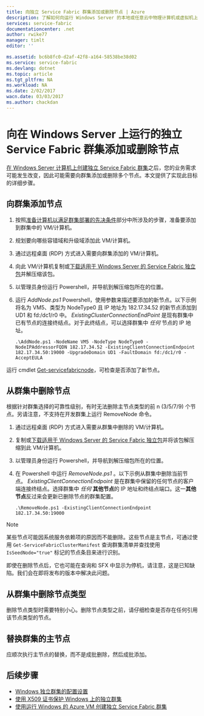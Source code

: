 ```yaml
---
title: 向独立 Service Fabric 群集添加或删除节点 | Azure
description: 了解如何向运行 Windows Server 的本地或任意云中物理计算机或虚拟机上的 Azure Service Fabric 群集添加节点。
services: service-fabric
documentationcenter: .net
author: rwike77
manager: timlt
editor: ''

ms.assetid: bc6b8fc0-d2af-42f8-a164-58538be38d02
ms.service: service-fabric
ms.devlang: dotnet
ms.topic: article
ms.tgt_pltfrm: NA
ms.workload: NA
ms.date: 2/02/2017
wacn.date: 03/03/2017
ms.author: chackdan
---
```


# 向在 Windows Server 上运行的独立 Service Fabric 群集添加或删除节点

[在 Windows Server 计算机上创建独立 Service Fabric 群集](./service-fabric-cluster-creation-for-windows-server.md)之后，您的业务需求可能发生改变，因此可能需要向群集添加或删除多个节点。本文提供了实现此目标的详细步骤。

## 向群集添加节点

1. 按照[准备计算机以满足群集部署的先决条件](./service-fabric-cluster-creation-for-windows-server.md)部分中所涉及的步骤，准备要添加到群集中的 VM/计算机。
2. 规划要向哪些容错域和升级域添加此 VM/计算机。
3. 通过远程桌面 (RDP) 方式进入需要向群集添加的 VM/计算机。
4. 向此 VM/计算机复制或[下载适用于 Windows Server 的 Service Fabric 独立包](http://go.microsoft.com/fwlink/?LinkId=730690)并解压缩该包。
5. 以管理员身份运行 Powershell，并导航到解压缩包所在的位置。
6. 运行 *AddNode.ps1* Powershell，使用参数来描述要添加的新节点。以下示例将名为 VM5、类型为 NodeType0 且 IP 地址为 182.17.34.52 的新节点添加到 UD1 和 fd:/dc1/r0 中。 *ExistingClusterConnectionEndPoint* 是现有群集中已有节点的连接终结点。对于此终结点，可以选择群集中 *任何* 节点的 IP 地址。

    ```
    .\AddNode.ps1 -NodeName VM5 -NodeType NodeType0 -NodeIPAddressorFQDN 182.17.34.52 -ExistingClientConnectionEndpoint 182.17.34.50:19000 -UpgradeDomain UD1 -FaultDomain fd:/dc1/r0 -AcceptEULA
    ```

运行 cmdlet [Get-servicefabricnode](https://docs.microsoft.com/powershell/servicefabric/vlatest/Get-ServiceFabricNode)，可检查是否添加了新节点。

## 从群集中删除节点
根据针对群集选择的可靠性级别，有时无法删除主节点类型的前 n (3/5/7/9) 个节点。另请注意，不支持在开发群集上运行 RemoveNode 命令。

1. 通过远程桌面 (RDP) 方式进入需要从群集中删除的 VM/计算机。
2. 复制或[下载适用于 Windows Server 的 Service Fabric 独立包](http://go.microsoft.com/fwlink/?LinkId=730690)并将该包解压缩到此 VM/计算机。
3. 以管理员身份运行 Powershell，并导航到解压缩包所在的位置。
4. 在 Powershell 中运行 *RemoveNode.ps1* 。以下示例从群集中删除当前节点。 *ExistingClientConnectionEndpoint* 是在群集中保留的任何节点的客户端连接终结点。选择群集中 *任何* **其他节点**的 IP 地址和终结点端口。这一**其他节点**反过来会更新已删除节点的群集配置。

    ```
    .\RemoveNode.ps1 -ExistingClientConnectionEndpoint 182.17.34.50:19000
    ```

> [!NOTE]
某些节点可能因系统服务依赖项的原因而不能删除。这些节点是主节点，可通过使用 `Get-ServiceFabricClusterManifest` 查询群集清单并查找使用 `IsSeedNode="true"` 标记的节点条目来进行识别。
> 
> 

即使在删除节点后，它也可能在查询和 SFX 中显示为停机，请注意，这是已知缺陷。我们会在即将发布的版本中解决此问题。

## 从群集中删除节点类型
删除节点类型时需要特别小心。删除节点类型之前，请仔细检查是否存在任何引用该节点类型的节点。

## 替换群集的主节点
应顺次执行主节点的替换，而不是成批删除，然后成批添加。

## 后续步骤
- [Windows 独立群集的配置设置](./service-fabric-cluster-manifest.md)
- [使用 X509 证书保护 Windows 上的独立群集](./service-fabric-windows-cluster-x509-security.md)
- [使用运行 Windows 的 Azure VM 创建独立 Service Fabric 群集](./service-fabric-cluster-creation-with-windows-azure-vms.md)

<!---HONumber=Mooncake_0227_2017-->
<!--update: add "从群集中删除节点类型", "替换群集的主节点" sections-->
